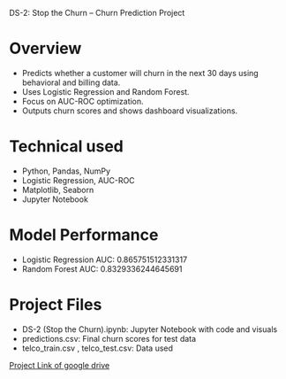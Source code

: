 DS-2: Stop the Churn – Churn Prediction Project

# Overview
* Predicts whether a customer will churn in the next 30 days using behavioral and billing data.
* Uses Logistic Regression and Random Forest.
* Focus on AUC-ROC optimization.
* Outputs churn scores and shows dashboard visualizations.

# Technical used
* Python, Pandas, NumPy
* Logistic Regression, AUC-ROC
* Matplotlib, Seaborn
* Jupyter Notebook

# Model Performance
* Logistic Regression AUC: 0.865751512331317
* Random Forest AUC: 0.8329336244645691

# Project Files
* DS-2 (Stop the Churn).ipynb: Jupyter Notebook with code and visuals
* predictions.csv: Final churn scores for test data
* telco_train.csv , telco_test.csv: Data used

[Project Link of google drive](https://drive.google.com/file/d/1kNyr1Yklha3SrEy3JelouUvnB0UP1aAU/view?usp=drive_link)



